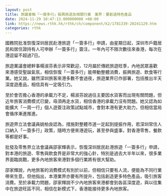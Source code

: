 ```yaml
---
layout: post
title: 旅議會稱「一簽多行」振興旅遊及相關行業　業界：要創造特色產品
date: 2024-11-29 10:47:13.000000000 +08:00
link: https://news.rthk.hk/rthk/ch/component/k2/1781339-20241129.htm
categories: rthk
---
```


國務院批准恢復深圳居民赴港旅遊「一簽多行」申請，由星期日起，深圳市戶籍居民和居住證持有人可申辦「一簽多行」簽注，一年內可不限次數往來香港，每次在港逗留不超過7日。

旅遊業議會總幹事楊淑芬表示非常歡迎，12月屬於傳統旅遊旺季，內地民眾喜歡來港感受聖誕氣氛，相信恢復「一簽多行」能帶動整體消費，振興旅遊、飲食等行業。她又說，雖然深圳旅客來港多數不會過夜，旅遊業界已作部署，包括推出半天深度遊產品，相信具有一定吸引力。

至於會否擔心香港的承載力不足，楊淑芬說過往主要因水貨客而出現有關問題，但近年旅客消費模式已變，毋須再走水貨，相信香港的承載力沒有問題。她又認為如能擴大「一周一行」個人遊簽注政策試點城市，會對本港有更大助力，但相信當局會循序漸進推進。

旅遊界立法會議員姚柏良認為，措施對整體市道一定起到提振作用，若深圳常住人口納入「一簽多行」政策，隨時方便來港遊玩，甚至參與盛事，對香港零售，餐飲等都是好事。

批發及零售界立法會議員邵家輝表示，恢復深圳居民赴港旅遊「一簽多行」申請，對本港的旅遊、零售與飲食界是非常大的強心針，特別是過去大半年以來，很多業界面臨挑戰，更多內地旅客來港對多個行業將有很大幫助。

邵家輝說，內地旅客的消費模式有別於以前，但相信只要有人流，便能為不同行業帶來生意。但他指出，本港業界亦要有所提升，包括創造更多特色產品，吸引旅客消費。至於承載力問題，邵家輝說不少內地旅客來港都會到各區深度遊，與以往集中在旅遊旺區不同，相信在新模式下，香港能接待更多內地旅客。
